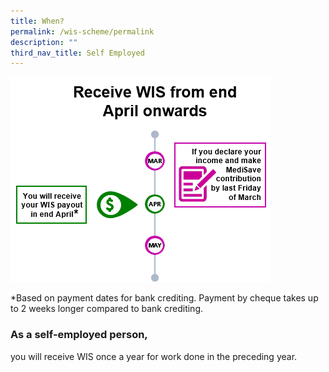 ```yaml
---
title: When?
permalink: /wis-scheme/permalink
description: ""
third_nav_title: Self Employed
---
```

![](/images/WIS11.png)

*Based on payment dates for bank crediting. Payment by cheque takes up to 2 weeks longer compared to bank crediting.

### As a self-employed person,

you will receive WIS once a year for work done in the preceding year.